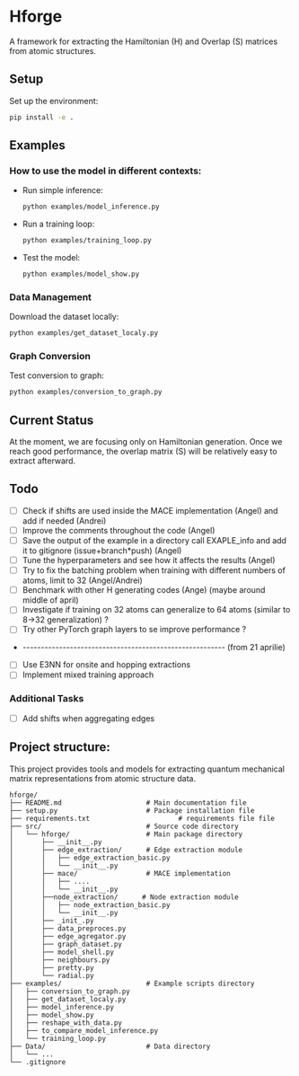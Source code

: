 # Hforge

A framework for extracting the Hamiltonian (H) and Overlap (S) matrices from atomic structures.

## Setup

Set up the environment:
```bash
pip install -e .
```

## Examples

### How to use the model in different contexts:

- Run simple inference:
  ```bash
  python examples/model_inference.py
  ```

- Run a training loop:
  ```bash
  python examples/training_loop.py
  ```

- Test the model:
  ```bash
  python examples/model_show.py
  ```

### Data Management

Download the dataset locally:
```bash
python examples/get_dataset_localy.py
```

### Graph Conversion

Test conversion to graph:
```bash
python examples/conversion_to_graph.py
```

## Current Status

At the moment, we are focusing only on Hamiltonian generation. Once we reach good performance, the overlap matrix (S) will be relatively easy to extract afterward.

## Todo

- [ ] Check if shifts are used inside the MACE implementation (Angel) and add if needed (Andrei)
- [ ] Improve the comments throughout the code (Angel)
- [ ] Save the output of the example in a directory call EXAPLE_info and add it to gitignore (issue+branch*push) (Angel)
- [ ] Tune the hyperparameters and see how it affects the results (Angel)
- [ ] Try to fix the batching problem when training with different numbers of atoms, limit to 32 (Angel/Andrei)
- [ ] Benchmark with other H generating codes (Ange) (maybe around middle of april)
- [ ] Investigate if training on 32 atoms can generalize to 64 atoms (similar to 8→32 generalization) ?
- [ ] Try other PyTorch graph layers to se improve performance ?
- -------------------------------------------------------- (from  21 aprilie)
- [ ] Use E3NN for onsite and hopping extractions
- [ ] Implement mixed training approach

### Additional Tasks

- [ ] Add shifts when aggregating edges

## Project structure:
This project provides tools and models for extracting quantum mechanical matrix representations from atomic structure data.

    hforge/
    ├── README.md                     # Main documentation file
    ├── setup.py                      # Package installation file
    ├── requirements.txt                      # requirements file file
    ├── src/                          # Source code directory
    │   └── hforge/                   # Main package directory
    │       ├── __init__.py
    │       ├── edge_extraction/      # Edge extraction module
    │       │   ├── edge_extraction_basic.py
    │       │   └── __init__.py
    │       ├── mace/                 # MACE implementation
    │       │   ├── ....
    │       │   └── __init__.py
    │       ├──node_extraction/      # Node extraction module
    │       │   ├── node_extraction_basic.py
    │       │   └── __init__.py
    │       ├── _init_.py
    │       ├── data_preproces.py
    │       ├── edge_agregator.py
    │       ├── graph_dataset.py
    │       ├── model_shell.py
    │       ├── neighbours.py
    │       ├── pretty.py
    │       └── radial.py
    ├── examples/                     # Example scripts directory
    │   ├── conversion_to_graph.py
    │   ├── get_dataset_localy.py
    │   ├── model_inference.py
    │   ├── model_show.py
    │   ├── reshape_with_data.py
    │   ├── to_compare_model_inference.py
    │   └── training_loop.py
    ├── Data/                         # Data directory
    │   └── ...
    └── .gitignore